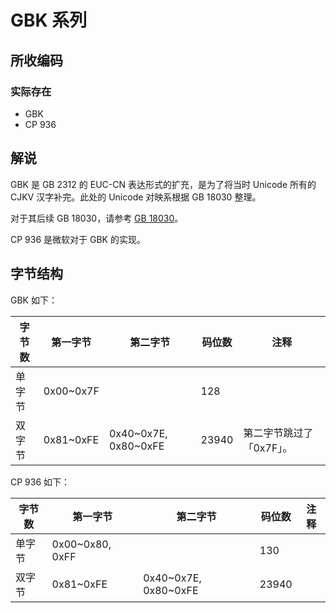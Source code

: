# GBK 系列

## 所收编码
### 实际存在
- GBK
- CP 936

## 解说
GBK 是 GB 2312 的 EUC-CN 表达形式的扩充，是为了将当时 Unicode 所有的 CJKV 汉字补完。此处的 Unicode 对映系根据 GB 18030 整理。

对于其后续 GB 18030，请参考 [GB 18030](https://github.com/mrhso/IshisashiEncoding/tree/master/%E7%BC%96%E7%A0%81/UTF/GB%2018030)。

CP 936 是微软对于 GBK 的实现。

## 字节结构
GBK 如下：

|字节数|第一字节|第二字节|码位数|注释|
|-|-|-|-|-|
|单字节|0x00~0x7F||128||
|双字节|0x81~0xFE|0x40\~0x7E, 0x80\~0xFE|23940|第二字节跳过了「0x7F」。|

CP 936 如下：

|字节数|第一字节|第二字节|码位数|注释|
|-|-|-|-|-|
|单字节|0x00~0x80, 0xFF||130||
|双字节|0x81~0xFE|0x40\~0x7E, 0x80\~0xFE|23940||
